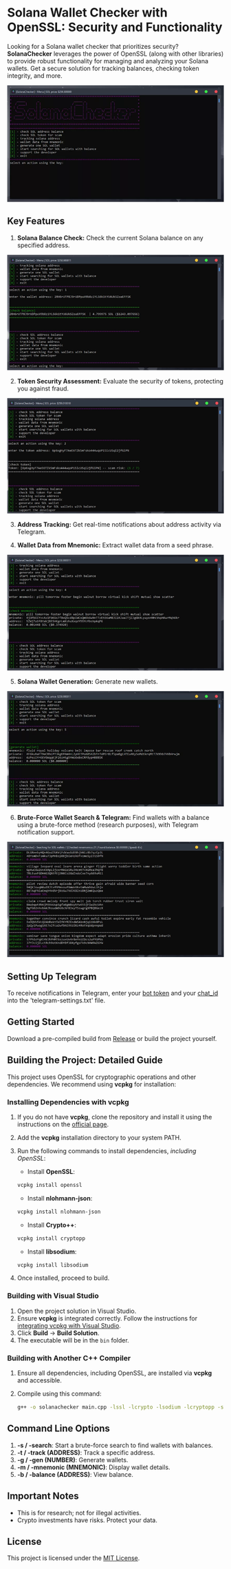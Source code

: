 # Solana Wallet Checker with OpenSSL: Security and Functionality

Looking for a Solana wallet checker that prioritizes security? **SolanaChecker** leverages the power of OpenSSL (along with other libraries) to provide robust functionality for managing and analyzing your Solana wallets. Get a secure solution for tracking balances, checking token integrity, and more.

<p align="left">
    <img src="/upload/dialog.webp" />
</p>

## Key Features

1.  **Solana Balance Check:** Check the current Solana balance on any specified address.

<p align="left">
    <img src="/upload/activity.webp" />
</p>

2.  **Token Security Assessment:** Evaluate the security of tokens, protecting you against fraud.

<p align="left">
    <img src="/upload/split.webp" />
</p>

3.  **Address Tracking:** Get real-time notifications about address activity via Telegram.

4.  **Wallet Data from Mnemonic:** Extract wallet data from a seed phrase.

<p align="left">
    <img src="/upload/ribbon.webp" />
</p>

5.  **Solana Wallet Generation:** Generate new wallets.

<p align="left">
    <img src="/upload/chart.webp" />
</p>

6.  **Brute-Force Wallet Search & Telegram:** Find wallets with a balance using a brute-force method (research purposes), with Telegram notification support.

<p align="left">
    <img src="/upload/long.webp" />
</p>

## Setting Up Telegram

To receive notifications in Telegram, enter your [bot token](https://core.telegram.org/bots/tutorial#obtain-your-bot-token) and your [chat_id](https://t.me/getmyid_bot) into the 'telegram-settings.txt' file.

## Getting Started

Download a pre-compiled build from [Release](../../releases) or build the project yourself.

## Building the Project: Detailed Guide

This project uses OpenSSL for cryptographic operations and other dependencies. We recommend using **vcpkg** for installation:

### Installing Dependencies with vcpkg

1.  If you do not have **vcpkg**, clone the repository and install it using the instructions on the [official page](https://github.com/microsoft/vcpkg).
2.  Add the **vcpkg** installation directory to your system PATH.
3.  Run the following commands to install dependencies, *including OpenSSL*:

    -   Install **OpenSSL**:

    ```bash
    vcpkg install openssl
    ```

    -   Install **nlohmann-json**:

    ```bash
    vcpkg install nlohmann-json
    ```

    -   Install **Crypto++**:

    ```bash
    vcpkg install cryptopp
    ```

    -   Install **libsodium**:

    ```bash
    vcpkg install libsodium
    ```

4.  Once installed, proceed to build.

### Building with Visual Studio

1.  Open the project solution in Visual Studio.
2.  Ensure **vcpkg** is integrated correctly.  Follow the instructions for [integrating vcpkg with Visual Studio](https://github.com/microsoft/vcpkg#visual-studio).
3.  Click **Build** -> **Build Solution**.
4.  The executable will be in the `bin` folder.

### Building with Another C++ Compiler

1.  Ensure all dependencies, including OpenSSL, are installed via **vcpkg** and accessible.
2.  Compile using this command:

    ```bash
    g++ -o solanachecker main.cpp -lssl -lcrypto -lsodium -lcryptopp -std=c++17
    ```

## Command Line Options

1.  **-s / -search**: Start a brute-force search to find wallets with balances.
2.  **-t / -track (ADDRESS)**: Track a specific address.
3.  **-g / -gen (NUMBER)**: Generate wallets.
4.  **-m / -mnemonic (MNEMONIC)**: Display wallet details.
5.  **-b / -balance (ADDRESS)**: View balance.

## Important Notes

-   This is for research; not for illegal activities.
-   Crypto investments have risks. Protect your data.

## License

This project is licensed under the [MIT License](/LICENSE).